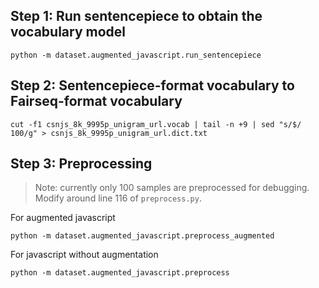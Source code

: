 

## Step 1: Run sentencepiece to obtain the vocabulary model

```
python -m dataset.augmented_javascript.run_sentencepiece
```


## Step 2: Sentencepiece-format vocabulary to Fairseq-format vocabulary

```
cut -f1 csnjs_8k_9995p_unigram_url.vocab | tail -n +9 | sed "s/$/ 100/g" > csnjs_8k_9995p_unigram_url.dict.txt
```



## Step 3: Preprocessing
> Note: currently only 100 samples are preprocessed for debugging. Modify around line 116 of ```preprocess.py```.

For augmented javascript
```
python -m dataset.augmented_javascript.preprocess_augmented
```

For javascript without augmentation
```
python -m dataset.augmented_javascript.preprocess
```